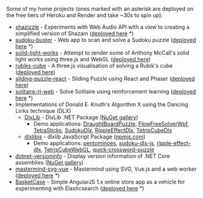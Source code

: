 Some of my home projects (ones marked with an asterisk are deployed on the free tiers of Heroku and Render and take ~30s to spin up):

* <a href="https://github.com/taylorjg/shazizzle">shazizzle</a> - Experiments with Web Audio API with a view to creating a simplified version of Shazam
([deployed here](https://shazizzle.onrender.com) *)
* <a href="https://github.com/taylorjg/sudoku-buster">sudoku-buster</a> - Web app to scan and solve a Sudoku puzzle
([deployed here](https://sudoku-buster.onrender.com) *)
* <a href="https://github.com/taylorjg/solid-light-works">solid-light-works</a> - Attempt to render some of Anthony McCall's solid light works using three.js and WebGL
([deployed here](https://taylorjg.github.io/solid-light-works))
* <a href="https://github.com/taylorjg/rubiks-cube">rubiks-cube</a> - A three.js visualisation of solving a Rubik's cube
([deployed here](https://taylorjg.github.io/rubiks-cube))
* <a href="https://github.com/taylorjg/sliding-puzzle-react">sliding-puzzle-react</a> - Sliding Puzzle using React and Phaser
([deployed here](https://taylorjg.github.io/sliding-puzzle-react))
* <a href="https://github.com/taylorjg/solitaire-rl-web">solitaire-rl-web</a> - Solve Solitaire using reinforcement learning
([deployed here](https://solitaire-rl-web.herokuapp.com) *)
* Implementations of Donald E. Knuth's Algorithm X using the Dancing Links technique (DLX)
  * <a href="https://github.com/taylorjg/DlxLib">DlxLib</a> - DlxLib .NET Package
([NuGet gallery](http://www.nuget.org/packages/DlxLib))
    * Demo applications:
[DraughtBoardPuzzle](https://github.com/taylorjg/DraughtBoardPuzzle),
[FlowFreeSolverWpf](https://github.com/taylorjg/FlowFreeSolverWpf),
[TetraSticks](https://github.com/taylorjg/TetraSticks),
[SudokuDlx](https://github.com/taylorjg/SudokuDlx),
[RippleEffectDlx](https://github.com/taylorjg/RippleEffectDlx),
[TetrisCubeDlx](https://github.com/taylorjg/TetrisCubeDlx)
  * <a href="https://github.com/taylorjg/dlxlibjs">dlxlibjs</a> - dlxlib JavaScript Package
([npmjs.com](https://www.npmjs.com/package/dlxlib))
    * Demo applications:
[pentominoes](https://github.com/taylorjg/pentominoes),
[sudoku-dlx-js](https://github.com/taylorjg/sudoku-dlx-js),
[ripple-effect-dlx](https://github.com/taylorjg/ripple-effect-dlx),
[TetrisCubeWebGL](https://github.com/taylorjg/TetrisCubeWebGL),
[quick-crossword-puzzle](https://github.com/taylorjg/quick-crossword-puzzle)
* <a href="https://github.com/taylorjg/dotnet-versioninfo">dotnet-versioninfo</a> - Display version information of .NET Core assemblies
([NuGet gallery](https://www.nuget.org/packages/dotnet-versioninfo))
* <a href="https://github.com/taylorjg/mastermind-svg-vue">mastermind-svg-vue</a> - Mastermind using SVG, Vue.js and a web worker
([deployed here](https://mastermind-svg-vue.herokuapp.com) *)
* <a href="https://github.com/taylorjg/BasketCase">BasketCase</a> - Simple AngularJS 1.x online store app as a vehicle for experimenting with Elasticsearch
([deployed here](https://basketcase.onrender.com) *)
